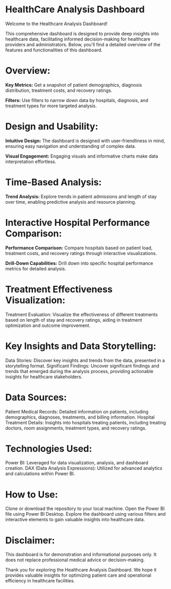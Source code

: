 # HealthCare Analysis Dashboard
Welcome to the Healthcare Analysis Dashboard!

This comprehensive dashboard is designed to provide deep insights into healthcare data, facilitating informed decision-making for healthcare providers and administrators. Below, you'll find a detailed overview of the features and functionalities of this dashboard.

# Overview:
**Key Metrics:** Get a snapshot of patient demographics, diagnosis distribution, treatment costs, and recovery ratings.

**Filters:** Use filters to narrow down data by hospitals, diagnosis, and treatment types for more targeted analysis.

# Design and Usability:
**Intuitive Design:** The dashboard is designed with user-friendliness in mind, ensuring easy navigation and understanding of complex data.

**Visual Engagement:** Engaging visuals and informative charts make data interpretation effortless.

# Time-Based Analysis:
**Trend Analysis:** Explore trends in patient admissions and length of stay over time, enabling predictive analysis and resource planning.

# Interactive Hospital Performance Comparison:
**Performance Comparison:** Compare hospitals based on patient load, treatment costs, and recovery ratings through interactive visualizations.

**Drill-Down Capabilities:** Drill down into specific hospital performance metrics for detailed analysis.

# Treatment Effectiveness Visualization:
Treatment Evaluation: Visualize the effectiveness of different treatments based on length of stay and recovery ratings, aiding in treatment optimization and outcome improvement.

# Key Insights and Data Storytelling:
Data Stories: Discover key insights and trends from the data, presented in a storytelling format.
Significant Findings: Uncover significant findings and trends that emerged during the analysis process, providing actionable insights for healthcare stakeholders.

# Data Sources:
Patient Medical Records: Detailed information on patients, including demographics, diagnoses, treatments, and billing information.
Hospital Treatment Details: Insights into hospitals treating patients, including treating doctors, room assignments, treatment types, and recovery ratings.

# Technologies Used:
Power BI: Leveraged for data visualization, analysis, and dashboard creation.
DAX (Data Analysis Expressions): Utilized for advanced analytics and calculations within Power BI.

# How to Use:
Clone or download the repository to your local machine.
Open the Power BI file using Power BI Desktop.
Explore the dashboard using various filters and interactive elements to gain valuable insights into healthcare data.

# Disclaimer:
This dashboard is for demonstration and informational purposes only. It does not replace professional medical advice or decision-making.

Thank you for exploring the Healthcare Analysis Dashboard. We hope it provides valuable insights for optimizing patient care and operational efficiency in healthcare facilities.
